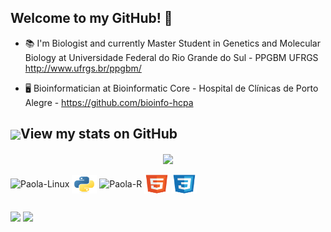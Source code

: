 ## Welcome to my GitHub! :dna:

* :books: I'm Biologist and currently Master Student in Genetics and Molecular Biology at Universidade Federal do Rio Grande do Sul - PPGBM UFRGS http://www.ufrgs.br/ppgbm/

* :desktop_computer: Bioinformatician at Bioinformatic Core - Hospital de Clínicas de Porto Alegre - https://github.com/bioinfo-hcpa

<h2><img align="center" src="https://media.giphy.com/media/VgCDAzcKvsR6OM0uWg/giphy.gif" width="50">View my stats on GitHub</h2>
<div align="center">
    <a>
        <img align="center" src="http://github-readme-streak-stats.herokuapp.com?user=paolabc&theme=tokyonight_duo&hide_border=true&include_all_commits=true&count_private=true"/>
    </a>

</div>
<div style="display: inline_block"><br>
  <img align="center" alt="Paola-Linux" height="30" width="40" src="https://cdn.jsdelivr.net/gh/devicons/devicon/icons/linux/linux-original.svg">
  <img align="center" alt="Paola-Python" height="30" width="40" src="https://raw.githubusercontent.com/devicons/devicon/master/icons/python/python-original.svg">
  <img align="center" alt="Paola-R" height="30" width="40"src="https://cdn.jsdelivr.net/gh/devicons/devicon/icons/r/r-original.svg" >
  <img align="center" alt="Paola-HTML" height="30" width="40" src="https://raw.githubusercontent.com/devicons/devicon/master/icons/html5/html5-original.svg">
  <img align="center" alt="Paola-CSS" height="30" width="40" src="https://raw.githubusercontent.com/devicons/devicon/master/icons/css3/css3-original.svg">
  
</div>

 ##
 
<div> 
 <a href="https://discord.gg/da9At9BagF" target="_blank"><img src="https://img.shields.io/badge/Discord-7289DA?style=for-the-badge&logo=discord&logoColor=white" target="_blank"></a> 
  <a href="https://www.linkedin.com/in/paola-carneiro-4a6256207/" target="_blank"><img src="https://img.shields.io/badge/-LinkedIn-%230077B5?style=for-the-badge&logo=linkedin&logoColor=white" target="_blank"></a> 

 
</div>


